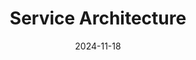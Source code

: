 ---
layout: post
title: Service Architecture
date: 2024-11-18
categories: [INSA]
image: /assets/covers/energy.png
---